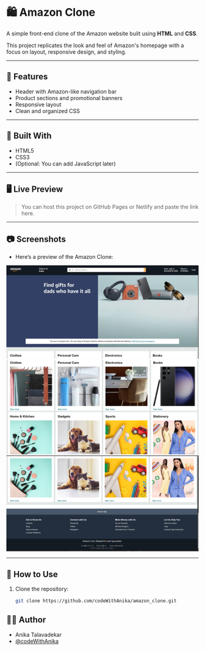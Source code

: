 # 🛍️ Amazon Clone

A simple front-end clone of the Amazon website built using **HTML** and **CSS**.

This project replicates the look and feel of Amazon's homepage with a focus on layout, responsive design, and styling.

---

## 🌟 Features

- Header with Amazon-like navigation bar
- Product sections and promotional banners
- Responsive layout
- Clean and organized CSS

---

## 🧰 Built With

- HTML5
- CSS3
- (Optional: You can add JavaScript later)

---

## 🖥️ Live Preview

> You can host this project on GitHub Pages or Netlify and paste the link here.

---

## 📷 Screenshots

- Here’s a preview of the Amazon Clone:

![Amazon Clone Screenshot](OUTPUT/1.png)
![Amazon Clone Screenshot](OUTPUT/2.png)
![Amazon Clone Screenshot](OUTPUT/3.png)

---

## 📁 How to Use

1. Clone the repository:

   ```bash
   git clone https://github.com/codeWithAnika/amazon_clone.git

## 🧑‍💻 Author
- Anika Talavadekar
- [@codeWithAnika](https://github.com/codeWithAnika/)
